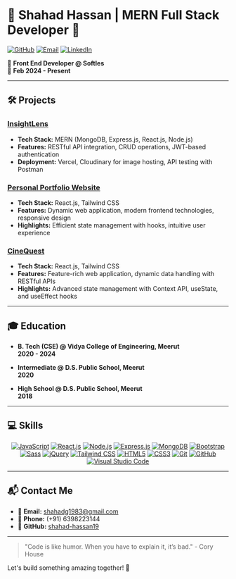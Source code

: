 # 🌟 Shahad Hassan | MERN Full Stack Developer 🌟

[![GitHub](https://img.shields.io/badge/GitHub-shahad--hassan19-181717?style=flat&logo=github)](https://github.com/shahad-hassan19)
[![Email](https://img.shields.io/badge/Email-shahadg1983%40gmail.com-EA4335?style=flat&logo=gmail)](mailto:shahadg1983@gmail.com)
[![LinkedIn](https://img.shields.io/badge/LinkedIn-shahad--hassan-0077B5?style=flat&logo=linkedin)](https://www.linkedin.com/in/shahad-hassan-123456789/)

🚀 **Front End Developer @ Softles**  
📅 **Feb 2024 - Present**

---

## 🛠️ Projects

### [InsightLens](https://insight-lens.vercel.app/)
- **Tech Stack:** MERN (MongoDB, Express.js, React.js, Node.js)
- **Features:** RESTful API integration, CRUD operations, JWT-based authentication
- **Deployment:** Vercel, Cloudinary for image hosting, API testing with Postman

### [Personal Portfolio Website](https://portfolio-shahad-hassan.vercel.app/)
- **Tech Stack:** React.js, Tailwind CSS
- **Features:** Dynamic web application, modern frontend technologies, responsive design
- **Highlights:** Efficient state management with hooks, intuitive user experience

### [CineQuest](https://cinequest-gold.vercel.app/)
- **Tech Stack:** React.js, Tailwind CSS
- **Features:** Feature-rich web application, dynamic data handling with RESTful APIs
- **Highlights:** Advanced state management with Context API, useState, and useEffect hooks

---

## 🎓 Education

- **B. Tech (CSE) @ Vidya College of Engineering, Meerut**  
  **2020 - 2024**

- **Intermediate @ D.S. Public School, Meerut**  
  **2020**

- **High School @ D.S. Public School, Meerut**  
  **2018**

---

## 💻 Skills

<p align="center">
  <a href="https://www.javascript.com/" target="_blank"><img src="https://img.icons8.com/color/48/000000/javascript.png" alt="JavaScript" title="JavaScript"/></a>
  <a href="https://reactjs.org/" target="_blank"><img src="https://img.icons8.com/color/48/000000/react-native.png" alt="React.js" title="React.js"/></a>
  <a href="https://nodejs.org/" target="_blank"><img src="https://img.icons8.com/color/48/000000/nodejs.png" alt="Node.js" title="Node.js"/></a>
  <a href="https://expressjs.com/" target="_blank"><img src="https://img.icons8.com/ios/50/000000/express-js.png" alt="Express.js" title="Express.js"/></a>
  <a href="https://www.mongodb.com/" target="_blank"><img src="https://img.icons8.com/color/48/000000/mongodb.png" alt="MongoDB" title="MongoDB"/></a>
  <a href="https://getbootstrap.com/" target="_blank"><img src="https://img.icons8.com/color/48/000000/bootstrap.png" alt="Bootstrap" title="Bootstrap"/></a>
  <a href="https://sass-lang.com/" target="_blank"><img src="https://img.icons8.com/color/48/000000/sass.png" alt="Sass" title="Sass"/></a>
  <a href="https://jquery.com/" target="_blank"><img src="https://img.icons8.com/ios-filled/50/000000/jquery.png" alt="jQuery" title="jQuery"/></a>
  <a href="https://tailwindcss.com/" target="_blank"><img src="https://img.icons8.com/color/48/000000/tailwindcss.png" alt="Tailwind CSS" title="Tailwind CSS"/></a>
  <a href="https://html.spec.whatwg.org/" target="_blank"><img src="https://img.icons8.com/color/48/000000/html-5.png" alt="HTML5" title="HTML5"/></a>
  <a href="https://www.w3.org/TR/CSS/#css" target="_blank"><img src="https://img.icons8.com/color/48/000000/css3.png" alt="CSS3" title="CSS3"/></a>
  <a href="https://git-scm.com/" target="_blank"><img src="https://img.icons8.com/color/48/000000/git.png" alt="Git" title="Git"/></a>
  <a href="https://github.com/" target="_blank"><img src="https://img.icons8.com/material-outlined/48/000000/github.png" alt="GitHub" title="GitHub"/></a>
  <a href="https://code.visualstudio.com/" target="_blank"><img src="https://img.icons8.com/color/48/000000/visual-studio-code-2019.png" alt="Visual Studio Code" title="Visual Studio Code"/></a>
</p>

---

## 📬 Contact Me

- 📧 **Email:** [shahadg1983@gmail.com](mailto:shahadg1983@gmail.com)
- 📱 **Phone:** (+91) 6398223144
- 💼 **GitHub:** [shahad-hassan19](https://github.com/shahad-hassan19)

---

> "Code is like humor. When you have to explain it, it’s bad." - Cory House

Let's build something amazing together! 🚀
